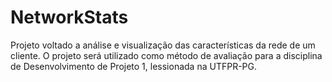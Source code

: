 # NetworkStats
Projeto voltado a análise e visualização das características da rede de um cliente. O projeto será utilizado como método de avaliação para a disciplina de Desenvolvimento de Projeto 1, lessionada na UTFPR-PG.
